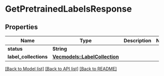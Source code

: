 # GetPretrainedLabelsResponse

## Properties

Name | Type | Description | Notes
------------ | ------------- | ------------- | -------------
**status** | **String** |  | 
**label_collections** | [**Vec<models::LabelCollection>**](LabelCollection.md) |  | 

[[Back to Model list]](../README.md#documentation-for-models) [[Back to API list]](../README.md#documentation-for-api-endpoints) [[Back to README]](../README.md)


